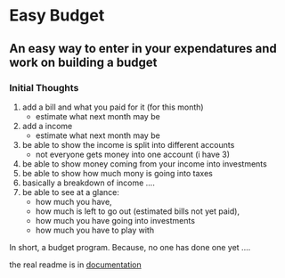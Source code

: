 # Easy Budget
## An easy way to enter in your expendatures and work on building a budget

### Initial Thoughts
1. add a bill and what you paid for it (for this month)
    - estimate what next month may be
2. add a income
    - estimate what next month may be
3. be able to show the income is split into different accounts
    - not everyone gets money into one account (i have 3)
4. be able to show money coming from your income into investments
5. be able to show how much mony is going into taxes
6. basically a breakdown of income ....
7. be able to see at a glance:
    * how much you have, 
    * how much is left to go out (estimated bills not yet paid),
    * how much you have going into investments
    * how much you have to play with

In short, a budget program. Because, no one has done one yet ....


the real readme is in [documentation](./documentation/README.md)